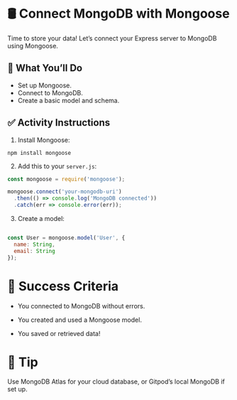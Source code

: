 # 🛢️ Connect MongoDB with Mongoose

Time to store your data! Let’s connect your Express server to MongoDB using Mongoose.

## 🔧 What You’ll Do

- Set up Mongoose.
- Connect to MongoDB.
- Create a basic model and schema.

## ✅ Activity Instructions

1. Install Mongoose:

```
npm install mongoose

```

2. Add this to your `server.js`:

```js
const mongoose = require('mongoose');

mongoose.connect('your-mongodb-uri')
  .then(() => console.log('MongoDB connected'))
  .catch(err => console.error(err));
```

3. Create a model:

```js

const User = mongoose.model('User', {
  name: String,
  email: String
});
```

# 🎯 Success Criteria

* You connected to MongoDB without errors.

* You created and used a Mongoose model.

* You saved or retrieved data!

# 📌 Tip
Use MongoDB Atlas for your cloud database, or Gitpod’s local MongoDB if set up.
